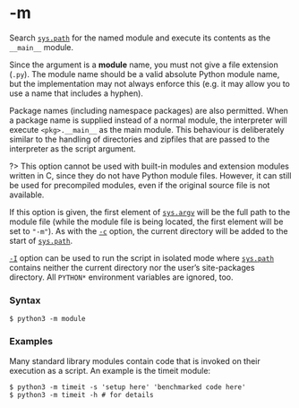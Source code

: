 # -m

Search [`sys.path`](/modules/sys/path.md) for the named module and execute its contents as the `__main__` module.

Since the argument is a **module** name, you must not give a file extension (`.py`). The module name should be a valid absolute Python module name, but the implementation may not always enforce this (e.g. it may allow you to use a name that includes a hyphen).

Package names (including namespace packages) are also permitted. When a package name is supplied instead of a normal module, the interpreter will execute `<pkg>.__main__` as the main module. This behaviour is deliberately similar to the handling of directories and zipfiles that are passed to the interpreter as the script argument.

?> This option cannot be used with built-in modules and extension modules written in C, since they do not have Python module files. However, it can still be used for precompiled modules, even if the original source file is not available.

If this option is given, the first element of [`sys.argv`](/modules/sys/argv.md) will be the full path to the module file (while the module file is being located, the first element will be set to `"-m"`). As with the [`-c`](/cli/Interface/-c.md) option, the current directory will be added to the start of [`sys.path`](/modules/sys/path.md).

[`-I`](/cli/Miscellaneous/I.md) option can be used to run the script in isolated mode where [`sys.path`](/modules/sys/path.md) contains neither the current directory nor the user’s site-packages directory. All `PYTHON*` environment variables are ignored, too.

### Syntax

```shell
$ python3 -m module
```

### Examples

Many standard library modules contain code that is invoked on their execution as a script. An example is the timeit module:

```shell
$ python3 -m timeit -s 'setup here' 'benchmarked code here'
$ python3 -m timeit -h # for details
```